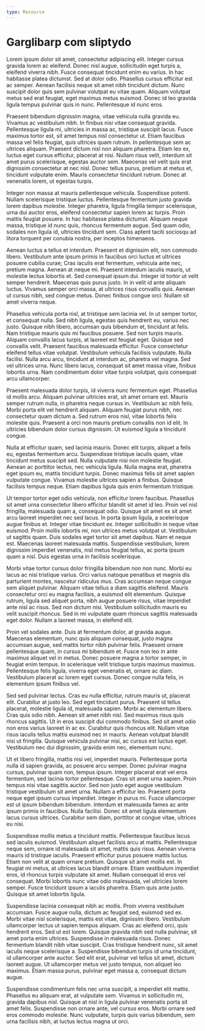 ```yaml
---
type: Resource
---
```


# Garglibarp com sliptydo

Lorem ipsum dolor sit amet, consectetur adipiscing elit. Integer cursus gravida lorem ac eleifend. Donec nisl augue, sollicitudin eget turpis a, eleifend viverra nibh. Fusce consequat tincidunt enim eu varius. In hac habitasse platea dictumst. Sed at dolor odio. Phasellus cursus efficitur est ac semper. Aenean facilisis neque sit amet nibh tincidunt dictum. Nunc suscipit dolor quis sem pulvinar volutpat eu vitae quam. Aliquam volutpat metus sed erat feugiat, eget maximus metus euismod. Donec id leo gravida ligula tempus pulvinar quis in nunc. Pellentesque id nunc eros.

Praesent bibendum dignissim magna, vitae vehicula nulla gravida eu. Vivamus ac vestibulum nibh. In finibus nisi vitae consequat gravida. Pellentesque ligula mi, ultricies in massa ac, tristique suscipit lacus. Fusce maximus tortor est, sit amet tempus nisl consectetur ut. Etiam faucibus massa vel felis feugiat, quis ultrices quam rutrum. In pellentesque sem ac ultrices aliquam. Praesent dictum nisl non aliquam pharetra. Etiam leo ex, luctus eget cursus efficitur, placerat at nisi. Nullam risus velit, interdum sit amet purus scelerisque, egestas auctor sem. Maecenas vel velit quis erat dignissim consectetur at nec nisl. Donec tellus purus, pretium at metus et, tincidunt vulputate enim. Mauris consectetur tincidunt rutrum. Donec at venenatis lorem, ut egestas turpis.

Integer non massa at mauris pellentesque vehicula. Suspendisse potenti. Nullam scelerisque tristique luctus. Pellentesque fermentum justo gravida lorem dapibus molestie. Integer pharetra, ligula fringilla tempor scelerisque, urna dui auctor eros, eleifend consectetur sapien lorem ac turpis. Proin mattis feugiat posuere. In hac habitasse platea dictumst. Aliquam neque massa, tristique id nunc quis, rhoncus fermentum augue. Sed quam odio, sodales non ligula id, ultricies tincidunt sem. Class aptent taciti sociosqu ad litora torquent per conubia nostra, per inceptos himenaeos.

Aenean luctus a tellus et interdum. Praesent et dignissim elit, non commodo libero. Vestibulum ante ipsum primis in faucibus orci luctus et ultrices posuere cubilia curae; Cras iaculis erat fermentum, vehicula ante nec, pretium magna. Aenean at neque mi. Praesent interdum iaculis mauris, ut molestie lectus lobortis et. Sed consequat ipsum dui. Integer id tortor ut velit semper hendrerit. Maecenas quis purus justo. In in velit id ante aliquam luctus. Vivamus semper orci massa, at ultrices risus convallis quis. Aenean ut cursus nibh, sed congue metus. Donec finibus congue orci. Nullam sit amet viverra neque.

Phasellus vehicula porta nisl, at tristique sem lacinia vel. In ut semper tortor, et consequat nulla. Sed nibh ligula, egestas quis hendrerit eu, varius nec justo. Quisque nibh libero, accumsan quis bibendum et, tincidunt at felis. Nam tristique mauris quis mi faucibus posuere. Sed non turpis mauris. Aliquam convallis lacus turpis, at laoreet est feugiat eget. Quisque sed convallis velit. Praesent faucibus malesuada efficitur. Fusce consectetur eleifend tellus vitae volutpat. Vestibulum vehicula facilisis vulputate. Nulla facilisi. Nulla arcu arcu, tincidunt at interdum ac, pharetra vel magna. Sed vel ultrices urna. Nunc libero lacus, consequat sit amet massa vitae, finibus lobortis urna. Nam condimentum dolor vitae turpis volutpat, quis consequat arcu ullamcorper.

Praesent malesuada dolor turpis, id viverra nunc fermentum eget. Phasellus id mollis arcu. Aliquam pulvinar ultricies erat, sit amet ornare est. Mauris semper rutrum nulla, in pharetra neque cursus in. Vestibulum ac nibh felis. Morbi porta elit vel hendrerit aliquam. Aliquam feugiat purus nibh, nec consectetur quam dictum a. Sed rutrum eros nisl, vitae lobortis felis molestie quis. Praesent a orci non mauris pretium convallis non id elit. In ultricies bibendum dolor cursus dignissim. Ut euismod ligula a tincidunt congue.

Nulla at efficitur quam, sed lacinia mauris. Donec elit turpis, aliquet a felis eu, egestas fermentum arcu. Suspendisse tristique iaculis quam, vitae tincidunt metus suscipit sed. Nulla vulputate nisi non molestie feugiat. Aenean ac porttitor lectus, nec vehicula ligula. Nulla magna erat, pharetra eget ipsum eu, mattis tincidunt turpis. Donec maximus felis sit amet sapien vulputate congue. Vivamus molestie ultrices sapien a finibus. Quisque facilisis tempus neque. Etiam dapibus ligula quis enim fermentum tristique.

Ut tempor tortor eget odio vehicula, non efficitur lorem faucibus. Phasellus sit amet urna consectetur libero efficitur blandit sit amet id leo. Proin vel nisl fringilla, malesuada quam a, consequat odio. Quisque sit amet ex sit amet arcu laoreet imperdiet nec sed lacus. In porta ipsum ligula, a scelerisque augue finibus et. Integer vitae tincidunt ex. Integer sollicitudin in neque vitae euismod. Proin mollis lobortis mi, non ultrices metus volutpat ut. Vestibulum ut sagittis quam. Duis sodales eget tortor sit amet dapibus. Nam et neque est. Maecenas laoreet malesuada mattis. Suspendisse vestibulum, lorem dignissim imperdiet venenatis, nisl metus feugiat tellus, ac porta ipsum quam a nisl. Duis egestas urna in facilisis scelerisque.

Morbi vitae tortor cursus dolor fringilla bibendum non non nunc. Morbi eu lacus ac nisi tristique varius. Orci varius natoque penatibus et magnis dis parturient montes, nascetur ridiculus mus. Cras accumsan neque congue sem aliquet pulvinar. Aliquam vitae tellus a diam sagittis eleifend. Mauris consectetur orci eu magna facilisis, a euismod elit elementum. Quisque rutrum, ligula sed aliquet porta, nibh augue posuere risus, vitae imperdiet ante nisl ac risus. Sed non dictum nisi. Vestibulum sollicitudin mauris eu velit suscipit rhoncus. Sed in mi vulputate quam rhoncus sagittis malesuada eget dolor. Nullam a laoreet massa, in eleifend elit.

Proin vel sodales ante. Duis at fermentum dolor, at gravida augue. Maecenas elementum, nunc quis aliquam consequat, justo magna accumsan augue, sed mattis tortor nibh pulvinar felis. Praesent ornare pellentesque quam, in cursus mi bibendum et. Fusce non leo in ante maximus aliquet vel in metus. Donec posuere magna a tortor semper, in feugiat enim tempus. In scelerisque velit tristique turpis maximus maximus. Pellentesque felis ligula, viverra eget venenatis et, ornare ac diam. Vestibulum placerat ac lorem eget cursus. Donec congue nulla felis, in elementum ipsum finibus vel.

Sed sed pulvinar lectus. Cras eu nulla efficitur, rutrum mauris ut, placerat elit. Curabitur at justo leo. Sed eget tincidunt purus. Praesent id tellus placerat, molestie ligula id, malesuada sapien. Morbi ac elementum libero. Cras quis odio nibh. Aenean sit amet nibh nisl. Sed maximus risus quis rhoncus sagittis. Ut in eros suscipit dui commodo finibus. Sed sit amet odio non eros varius laoreet in ac ex. Curabitur quis rhoncus elit. Nullam vitae risus iaculis tellus mattis euismod nec in mauris. Aenean volutpat blandit nisi ut fringilla. Quisque vehicula pulvinar nisi, ac cursus est luctus eget. Vestibulum nec dui dignissim, gravida enim nec, elementum nunc.

Ut et libero fringilla, mattis nisi vel, imperdiet mauris. Pellentesque porta nulla id sapien gravida, ac posuere arcu semper. Donec pulvinar magna cursus, pulvinar quam non, tempus ipsum. Integer placerat erat vel eros fermentum, sed lacinia tortor pellentesque. Cras sit amet urna sapien. Proin tempus nisi vitae sagittis auctor. Sed non justo eget augue vestibulum tristique vestibulum sit amet urna. Nullam a efficitur leo. Praesent porta neque eget ipsum cursus imperdiet. Integer in purus mi. Fusce ullamcorper est ut ipsum bibendum bibendum. Interdum et malesuada fames ac ante ipsum primis in faucibus. Nulla facilisi. Donec sit amet ligula elementum lacus cursus ultrices. Curabitur sem diam, porttitor at congue vitae, ultrices eu nisi.

Suspendisse mollis metus a tincidunt mattis. Pellentesque faucibus lacus sed iaculis euismod. Vestibulum aliquet facilisis arcu at mattis. Pellentesque neque sem, ornare id malesuada sit amet, mattis quis risus. Aenean viverra mauris id tristique iaculis. Praesent efficitur purus posuere mattis luctus. Etiam non velit at quam ornare pretium. Quisque sit amet mollis est. In feugiat mi metus, at ultrices lacus blandit ornare. Etiam vestibulum imperdiet eros, id rhoncus turpis vulputate sit amet. Nullam consequat id eros vel consequat. Morbi lobortis nunc vitae odio malesuada, vel ultricies lorem semper. Fusce tincidunt ipsum a iaculis pharetra. Etiam quis ante justo. Quisque sit amet lobortis ligula.

Suspendisse lacinia consequat nibh ac mollis. Proin viverra vestibulum accumsan. Fusce augue nulla, dictum ac feugiat sed, euismod sed ex. Morbi vitae nisl scelerisque, mattis est vitae, dignissim libero. Vestibulum ullamcorper lectus ut sapien tempus aliquam. Cras ac eleifend orci, quis hendrerit eros. Sed ut est lorem. Quisque gravida nibh sed nulla pulvinar, sit amet porta enim ultrices. Suspendisse in malesuada risus. Donec fermentum blandit nibh vitae suscipit. Cras tristique hendrerit nunc, sit amet iaculis neque scelerisque a. Suspendisse bibendum turpis id urna tincidunt, id ullamcorper ante auctor. Sed elit erat, pulvinar vel tellus sit amet, dictum laoreet augue. Ut ullamcorper metus vel justo tempus, non aliquet leo maximus. Etiam massa purus, pulvinar eget massa a, consequat dictum augue.

Suspendisse condimentum felis nec urna suscipit, a imperdiet elit mattis. Phasellus eu aliquam erat, at vulputate sem. Vivamus in sollicitudin mi, gravida dapibus nisl. Quisque at nisl in ligula pulvinar venenatis porta sit amet felis. Suspendisse non ornare ante, vel cursus eros. Morbi ornare sed eros commodo molestie. Nunc vulputate, turpis quis varius bibendum, sem urna facilisis nibh, at luctus lectus magna ut orci. 